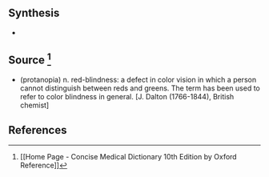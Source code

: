 ## Synthesis
- 
## Source [^1]
- (protanopia) n. red-blindness: a defect in color vision in which a person cannot distinguish between reds and greens. The term has been used to refer to color blindness in general. \[J. Dalton (1766-1844), British chemist]
## References

[^1]: [[Home Page - Concise Medical Dictionary 10th Edition by Oxford Reference]]